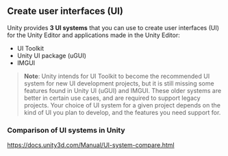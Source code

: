 ## Create user interfaces (UI)
Unity provides **3 UI systems** that you can use to create user interfaces (UI) for the Unity Editor and applications made in the Unity Editor:

- UI Toolkit
- Unity UI package (uGUI)
- IMGUI

> **Note**: Unity intends for UI Toolkit to become the recommended UI system for new UI development projects, but it is still missing some features found in Unity UI (uGUI) and IMGUI. These older systems are better in certain use cases, and are required to support legacy projects. Your choice of UI system for a given project depends on the kind of UI you plan to develop, and the features you need support for.


### Comparison of UI systems in Unity
https://docs.unity3d.com/Manual/UI-system-compare.html

